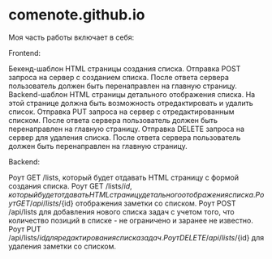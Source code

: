 # comenote.github.io
Моя часть работы включает в себя:

Frontend:

Бекенд-шаблон HTML страницы создания списка.
Отправка POST запроса на сервер с созданием списка. После ответа сервера пользователь должен быть перенаправлен на главную страницу.
Backend-шаблон HTML страницы детального отображения списка. На этой странице должна быть возможность отредактировать и удалить список.
Отправка PUT запроса на сервер с отредактированным списком. После ответа сервера пользователь должен быть перенаправлен на главную страницу.
Отправка DELETE запроса на сервер для удаления списка. После ответа сервера пользователь должен быть перенаправлен на главную страницу.


Backend:

Роут GET /lists, который будет отдавать HTML страницу с формой создания списка.
Роут GET /lists/${id}, который будет отдавать HTML страницу детального отображения списка.
Роут GET /api/lists/${id} отображения заметки со списком.
Роут POST /api/lists для добавления нового списка задач с учетом того, что количество позиций в списке - не ограничено и заранее не известно.
Роут PUT /api/lists/${id} для редактирования списка задач.
Роут DELETE /api/lists/${id} для удаления заметки со списком.
